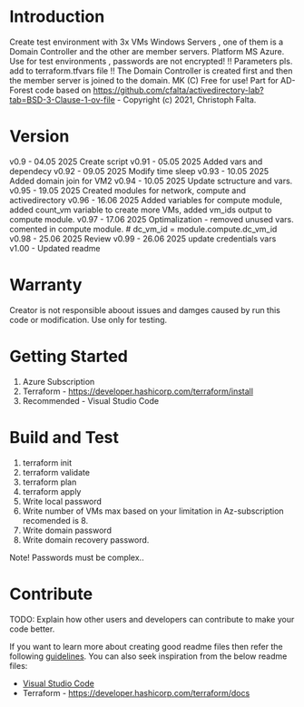 # Introduction 
  Create test environment with 3x VMs Windows Servers , one of them is a Domain Controller and the other are 
  member servers. Platform MS Azure.
  Use for test environments , passwords are not encrypted!
  !! Parameters pls. add to terraform.tfvars file !!
  The Domain Controller is created first and then the member server is joined to the domain.
  MK (C) Free for use! Part for AD-Forest code based on https://github.com/cfalta/activedirectory-lab?tab=BSD-3-Clause-1-ov-file - Copyright (c) 2021, Christoph Falta.

# Version
  v0.9 - 04.05 2025 Create script
  v0.91 - 05.05 2025 Added vars and dependecy
  v0.92 - 09.05 2025 Modify time sleep
  v0.93 - 10.05 2025 Added domain join for VM2
  v0.94 - 10.05 2025 Update sctructure and vars.
  v0.95 - 19.05 2025 Created modules for network, compute and activedirectory
  v0.96 - 16.06 2025 Added variables for compute module, added count_vm variable to create more VMs, added vm_ids output to compute module.
  v0.97 - 17.06 2025 Optimalization - removed unused vars. comented in compute module.  # dc_vm_id = module.compute.dc_vm_id
  v0.98 - 25.06 2025 Review
  v0.99 - 26.06 2025 update credentials vars
  v1.00 - Updated readme


# Warranty 
Creator is not responsible aboout issues and damges caused by run this code or modification. Use only for testing.

# Getting Started
1. Azure Subscription
2. Terraform - https://developer.hashicorp.com/terraform/install
3. Recommended - Visual Studio Code


# Build and Test
1. terraform init
2. terraform validate
3. terraform plan
4. terraform apply
5. Write local password
6. Write number of VMs max based on your limitation in Az-subscription recomended is 8.
7. Write domain password
8. Write domain recovery password.

Note! Passwords must be complex..


# Contribute
TODO: Explain how other users and developers can contribute to make your code better. 

If you want to learn more about creating good readme files then refer the following [guidelines](https://docs.microsoft.com/en-us/azure/devops/repos/git/create-a-readme?view=azure-devops). You can also seek inspiration from the below readme files:
- [Visual Studio Code](https://github.com/Microsoft/vscode)
- Terraform - https://developer.hashicorp.com/terraform/docs
